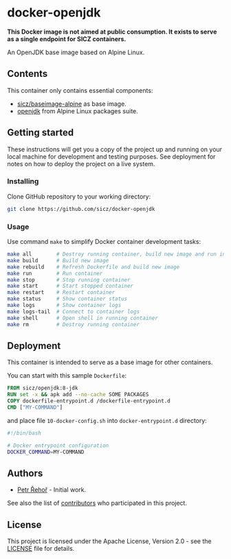 # docker-openjdk

**This Docker image is not aimed at public consumption.
It exists to serve as a single endpoint for SICZ containers.**

An OpenJDK base image based on Alpine Linux.

## Contents

This container only contains essential components:
- [sicz/baseimage-alpine](https://github.com/sicz/docker-baseimage-alpine) as base image.
- [openjdk](http://openjdk.java.net) from Alpine Linux packages suite.

## Getting started

These instructions will get you a copy of the project up and running on your
local machine for development and testing purposes. See deployment for notes
on how to deploy the project on a live system.

### Installing

Clone GitHub repository to your working directory:
```bash
git clone https://github.com/sicz/docker-openjdk
```

### Usage

Use command `make` to simplify Docker container development tasks:
```bash
make all        # Destroy running container, build new image and run interactive shell in container
make build      # Build new image
make rebuild    # Refresh Dockerfile and build new image
make run        # Run container
make stop       # Stop running container
make start      # Start stopped container
make restart    # Restart container
make status     # Show container status
make logs       # Show container logs
make logs-tail  # Connect to container logs
make shell      # Open shell in running container
make rm         # Destroy running container
```

## Deployment

This container is intended to serve as a base image for other containers.

You can start with this sample `Dockerfile`:
```Dockerfile
FROM sicz/openjdk:8-jdk
RUN set -x && apk add --no-cache SOME PACKAGES
COPY dockerfile-entrypoint.d /dockerfile-entrypoint.d
CMD ["MY-COMMAND"]
```

and place file `10-docker-config.sh` into `docker-entrypoint.d` directory:
```bash
#!/bin/bash

# Docker entrypoint configuration
DOCKER_COMMAND=MY-COMMAND
```

## Authors

* [Petr Řehoř](https://github.com/prehor) - Initial work.

See also the list of [contributors](https://github.com/sicz/docker-baseimage-alpine/contributors)
who participated in this project.

## License

This project is licensed under the Apache License, Version 2.0 - see the
[LICENSE](LICENSE) file for details.
